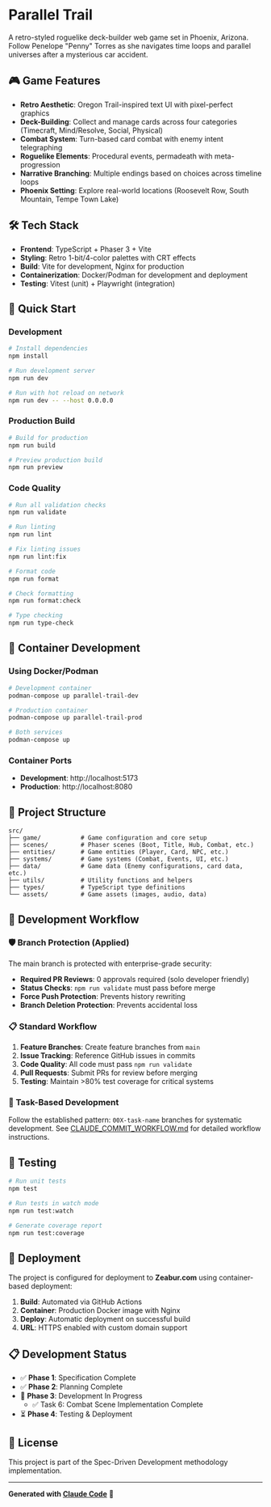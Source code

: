 # Parallel Trail

A retro-styled roguelike deck-builder web game set in Phoenix, Arizona. Follow Penelope "Penny" Torres as she navigates time loops and parallel universes after a mysterious car accident.

## 🎮 Game Features

- **Retro Aesthetic**: Oregon Trail-inspired text UI with pixel-perfect graphics
- **Deck-Building**: Collect and manage cards across four categories (Timecraft, Mind/Resolve, Social, Physical)
- **Combat System**: Turn-based card combat with enemy intent telegraphing
- **Roguelike Elements**: Procedural events, permadeath with meta-progression
- **Narrative Branching**: Multiple endings based on choices across timeline loops
- **Phoenix Setting**: Explore real-world locations (Roosevelt Row, South Mountain, Tempe Town Lake)

## 🛠️ Tech Stack

- **Frontend**: TypeScript + Phaser 3 + Vite
- **Styling**: Retro 1-bit/4-color palettes with CRT effects
- **Build**: Vite for development, Nginx for production
- **Containerization**: Docker/Podman for development and deployment
- **Testing**: Vitest (unit) + Playwright (integration)

## 🚀 Quick Start

### Development
```bash
# Install dependencies
npm install

# Run development server
npm run dev

# Run with hot reload on network
npm run dev -- --host 0.0.0.0
```

### Production Build
```bash
# Build for production
npm run build

# Preview production build
npm run preview
```

### Code Quality
```bash
# Run all validation checks
npm run validate

# Run linting
npm run lint

# Fix linting issues
npm run lint:fix

# Format code
npm run format

# Check formatting
npm run format:check

# Type checking
npm run type-check
```

## 🐳 Container Development

### Using Docker/Podman
```bash
# Development container
podman-compose up parallel-trail-dev

# Production container
podman-compose up parallel-trail-prod

# Both services
podman-compose up
```

### Container Ports
- **Development**: http://localhost:5173
- **Production**: http://localhost:8080

## 📁 Project Structure

```
src/
├── game/           # Game configuration and core setup
├── scenes/         # Phaser scenes (Boot, Title, Hub, Combat, etc.)
├── entities/       # Game entities (Player, Card, NPC, etc.)
├── systems/        # Game systems (Combat, Events, UI, etc.)
├── data/           # Game data (Enemy configurations, card data, etc.)
├── utils/          # Utility functions and helpers
├── types/          # TypeScript type definitions
└── assets/         # Game assets (images, audio, data)
```

## 🎯 Development Workflow

### 🛡️ Branch Protection (Applied)
The main branch is protected with enterprise-grade security:
- **Required PR Reviews**: 0 approvals required (solo developer friendly)
- **Status Checks**: `npm run validate` must pass before merge
- **Force Push Protection**: Prevents history rewriting
- **Branch Deletion Protection**: Prevents accidental loss

### 📋 Standard Workflow
1. **Feature Branches**: Create feature branches from `main`
2. **Issue Tracking**: Reference GitHub issues in commits
3. **Code Quality**: All code must pass `npm run validate`
4. **Pull Requests**: Submit PRs for review before merging
5. **Testing**: Maintain >80% test coverage for critical systems

### 🚀 Task-Based Development
Follow the established pattern: `00X-task-name` branches for systematic development.
See [CLAUDE_COMMIT_WORKFLOW.md](CLAUDE_COMMIT_WORKFLOW.md) for detailed workflow instructions.

## 🧪 Testing

```bash
# Run unit tests
npm test

# Run tests in watch mode
npm run test:watch

# Generate coverage report
npm run test:coverage
```

## 🚀 Deployment

The project is configured for deployment to **Zeabur.com** using container-based deployment:

1. **Build**: Automated via GitHub Actions
2. **Container**: Production Docker image with Nginx
3. **Deploy**: Automatic deployment on successful build
4. **URL**: HTTPS enabled with custom domain support

## 📋 Development Status

- ✅ **Phase 1**: Specification Complete
- ✅ **Phase 2**: Planning Complete  
- 🚧 **Phase 3**: Development In Progress
  - ✅ Task 6: Combat Scene Implementation Complete
- ⏳ **Phase 4**: Testing & Deployment

## 📝 License

This project is part of the Spec-Driven Development methodology implementation.

---

**Generated with [Claude Code](https://claude.ai/code)** 🤖